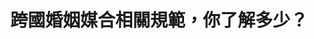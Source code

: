 ---
id: "52"
lang: zh-tw
publish: "TRUE"
description: 預告「跨國境婚姻媒合許可及管理辦法」修正草案
selected: "FALSE"
blog_selected: "FALSE"
thumbnail: https://cm.pdis.nat.gov.tw/images/post/1JY8OaMILBZRDKHs65E1pm6N6Z5NZfOy6.jpg
title: 跨國婚姻媒合相關規範，你了解多少？
introduction:
  content: 近年來，藉由跨國境婚姻媒合，台灣有了許多來自不同國家的新住民，因此這次會議希望能夠藉由修正相關管理辦法，加強婚媒協會管理效能，讓協會能夠善盡義務受媒合雙方當事人資料的義務，並落實資訊對等，保障受媒合當事人權益。
color: red
join:
  type: 部
  title: 內政部公告：預告「財團法人及非營利社團法人從事跨國境婚姻媒合許可及管理辦法」部分條文修正草案
  link: https://join.gov.tw/policies/detail/2f9598f8-3cd4-4b87-a53b-6fd3465ada49
  image: https://cm.pdis.tw/images/post/52/14KWzp-koPJt4tN-yVg1e92a5UuNXdRgv.jpg
layout: post
departments:
  - 內政部
embed:
  mind_map:
    links:
      - https://miro.com/app/live-embed/o9J_kxWyWE0=/?moveToViewport=-6566,-3057,5326,1994
  ministry_slide:
    links:
      - https://issuu.com/pdis.tw/docs/_0723.pptx
  live:
    links:
      - https://youtu.be/Nslosav2GYQ
  transcript:
    links:
      - https://sayit.pdis.nat.gov.tw/2019-08-01-%E9%96%8B%E6%94%BE%E6%94%BF%E5%BA%9C%E7%AC%AC52%E6%AC%A1%E8%AD%B0%E9%A1%8C%E5%8D%94%E4%BD%9C%E6%9C%83%E8%AD%B0
---